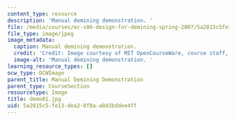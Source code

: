```yaml
---
content_type: resource
description: 'Manual demining demonstration. '
file: /media/courses/ec-s06-design-for-demining-spring-2007/5a2815c5fe13dea28f8aa8d3bddee4ff_demo01.jpg
file_type: image/jpeg
image_metadata:
  caption: Manual demining demonstration.
  credit: 'Credit: Image courtesy of MIT OpenCourseWare, course staff, and students.'
  image-alt: 'Manual demining demonstration. '
learning_resource_types: []
ocw_type: OCWImage
parent_title: Manual Demining Demonstration
parent_type: CourseSection
resourcetype: Image
title: demo01.jpg
uid: 5a2815c5-fe13-dea2-8f8a-a8d3bddee4ff
---
```

